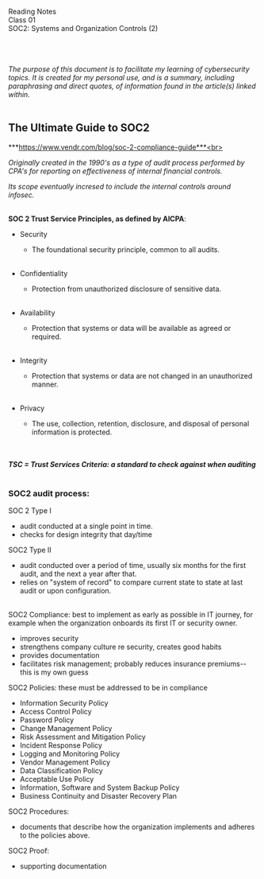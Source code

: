 Reading Notes<br>
Class 01<br>
SOC2: Systems and Organization Controls (2)<br><br><br><br>

*The purpose of this document is to facilitate my learning of cybersecurity topics.  It is created for my personal use, and is a summary, including paraphrasing and direct quotes, of information found in the article(s) linked within.*<br><br>


## The Ultimate Guide to SOC2
***https://www.vendr.com/blog/soc-2-compliance-guide***<br><br>

*Originally created in the 1990's as a type of audit process  performed by CPA's for reporting on effectiveness of internal financial controls.*<br>

*Its scope eventually incresed to include the internal controls around infosec.*<br><br>

**SOC 2 Trust Service Principles, as defined by AICPA**:
- ‍Security
    - The foundational security principle, common to all audits.<br><br>

- Confidentiality<br>
    - Protection from unauthorized disclosure of sensitive data.<br>
‍
- Availability<br>
    - Protection that systems or data will be available as agreed or required.<br><br>

- Integrity<br>
    - Protection that systems or data are not changed in an unauthorized manner.<br><br>

- Privacy<br>
    - The use, collection, retention, disclosure, and disposal of personal information is protected.<br><br><br>

***TSC = Trust Services Criteria: a standard to check against when auditing***<br><br>

### **SOC2 audit process**:<br>
SOC 2 Type I<br>
- audit conducted at a single point in time.
- checks for design integrity that day/time

SOC2 Type II<br>
- audit conducted over a period of time, usually six months for the first audit, and the next a year after that.
- relies on "system of record" to compare current state to state at last audit or upon configuration.<br><br>

SOC2 Compliance:  best to implement as early as possible in IT journey, for example when the organization onboards its first IT or security owner.
- improves security
- strengthens company culture re security, creates good habits
- provides documentation
- facilitates risk management; probably reduces insurance premiums-- this is my own guess

SOC2 Policies: these must be addressed to be in compliance
- Information Security Policy
- Access Control Policy
- Password Policy
- Change Management Policy
- Risk Assessment and Mitigation Policy
- Incident Response Policy
- Logging and Monitoring Policy
- Vendor Management Policy
- Data Classification Policy
- Acceptable Use Policy
- Information, Software and System Backup Policy
- Business Continuity and Disaster Recovery Plan

SOC2 Procedures:
- documents that describe how the organization implements and adheres to the policies above.

SOC2 Proof:
- supporting documentation<br><br><br><br>
